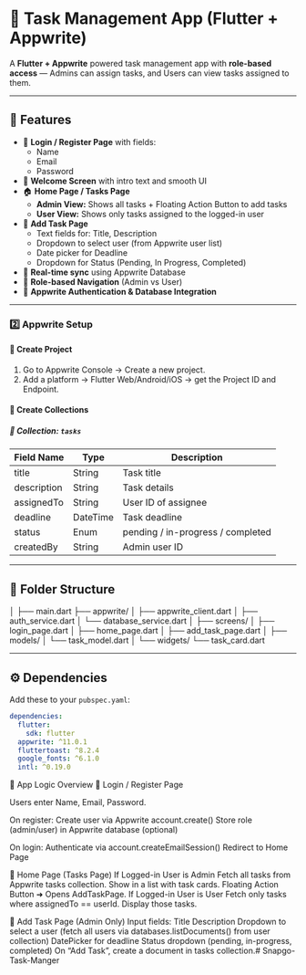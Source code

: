 # 🧠 Task Management App (Flutter + Appwrite)

A **Flutter + Appwrite** powered task management app with **role-based access** — Admins can assign tasks, and Users can view tasks assigned to them.

---

## 🚀 Features

- 🔐 **Login / Register Page** with fields:
    - Name
    - Email
    - Password
- 👋 **Welcome Screen** with intro text and smooth UI
- 🏠 **Home Page / Tasks Page**
    - **Admin View:** Shows all tasks + Floating Action Button to add tasks
    - **User View:** Shows only tasks assigned to the logged-in user
- 📝 **Add Task Page**
    - Text fields for: Title, Description
    - Dropdown to select user (from Appwrite user list)
    - Date picker for Deadline
    - Dropdown for Status (Pending, In Progress, Completed)
- 🔄 **Real-time sync** using Appwrite Database
- 🧩 **Role-based Navigation** (Admin vs User)
- 💾 **Appwrite Authentication & Database Integration**

---


### 2️⃣ Appwrite Setup

#### 🧩 Create Project
1. Go to Appwrite Console → Create a new project.
2. Add a platform → Flutter Web/Android/iOS → get the Project ID and Endpoint.

#### 🔐 Create Collections

##### 🧱 Collection: `tasks`
| Field Name | Type       | Description               |
|-------------|------------|---------------------------|
| title       | String     | Task title                |
| description | String     | Task details              |
| assignedTo  | String     | User ID of assignee       |
| deadline    | DateTime   | Task deadline             |
| status      | Enum       | pending / in-progress / completed |
| createdBy   | String     | Admin user ID             |

---

## 📂 Folder Structure

│
├── main.dart
├── appwrite/
│ ├── appwrite_client.dart
│ ├── auth_service.dart
│ └── database_service.dart
│
├── screens/
│ ├── login_page.dart
│ ├── home_page.dart
│ ├── add_task_page.dart
│
├── models/
│ └── task_model.dart
│
└── widgets/
└── task_card.dart


---

## ⚙️ Dependencies

Add these to your `pubspec.yaml`:

```yaml
dependencies:
  flutter:
    sdk: flutter
  appwrite: ^11.0.1
  fluttertoast: ^8.2.4
  google_fonts: ^6.1.0
  intl: ^0.19.0
```

🧠 App Logic Overview
🔹 Login / Register Page

Users enter Name, Email, Password.

On register:
Create user via Appwrite account.create()
Store role (admin/user) in Appwrite database (optional)

On login:
Authenticate via account.createEmailSession()
Redirect to Home Page

🔹 Home Page (Tasks Page)
If Logged-in User is Admin
Fetch all tasks from Appwrite tasks collection.
Show in a list with task cards.
Floating Action Button ➜ Opens AddTaskPage.
If Logged-in User is User
Fetch only tasks where assignedTo == userId.
Display those tasks.

🔹 Add Task Page (Admin Only)
Input fields:
Title
Description
Dropdown to select a user (fetch all users via databases.listDocuments() from user collection)
DatePicker for deadline
Status dropdown (pending, in-progress, completed)
On “Add Task”, create a document in tasks collection.# Snapgo-Task-Manger
